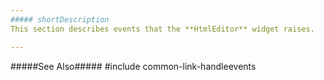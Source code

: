 ```yaml
---
##### shortDescription
This section describes events that the **HtmlEditor** widget raises.

---
```

#####See Also#####
#include common-link-handleevents